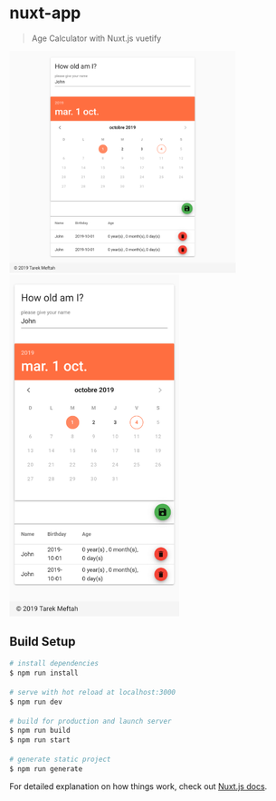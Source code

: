 # nuxt-app

> Age Calculator with Nuxt.js vuetify

<img src="static/App_1.png" width="400">
<img src="static/App_2.png" width="300">

## Build Setup

``` bash
# install dependencies
$ npm run install

# serve with hot reload at localhost:3000
$ npm run dev

# build for production and launch server
$ npm run build
$ npm run start

# generate static project
$ npm run generate
```

For detailed explanation on how things work, check out [Nuxt.js docs](https://nuxtjs.org).
